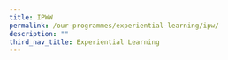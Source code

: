 ```yaml
---
title: IPWW
permalink: /our-programmes/experiential-learning/ipw/
description: ""
third_nav_title: Experiential Learning
---
```

